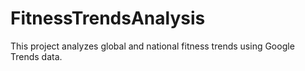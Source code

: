 # FitnessTrendsAnalysis
This project analyzes global and national fitness trends using Google Trends data.
